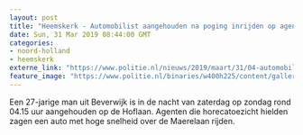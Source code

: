 ```yaml
---
layout: post
title: "Heemskerk - Automobilist aangehouden na poging inrijden op agent"
date: Sun, 31 Mar 2019 08:44:00 GMT
categories: 
- noord-holland 
- heemskerk 
externe_link: "https://www.politie.nl/nieuws/2019/maart/31/04-automobilist-aangehouden-na-poging-inrijden-op-agent.html"
feature_image: "https://www.politie.nl/binaries/w400h225/content/gallery/politie/stockfotos/algemeen/agenten-tijdens-horecadienst.jpg"
---
```


Een 27-jarige man uit Beverwijk is in de nacht van zaterdag op zondag rond 04.15 uur aangehouden op de Hoflaan. Agenten die horecatoezicht hielden zagen een auto met hoge snelheid over de Maerelaan rijden.
